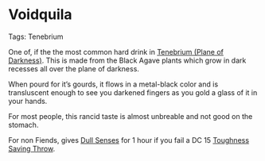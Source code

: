 # Voidquila

Tags: Tenebrium

One of, if the the most common hard drink in [Tenebrium (Plane of Darkness)](Tenebrium%20(Plane%20of%20Darkness)%207718024e47414800b2c2b6077c344e7d.md). This is made from the Black Agave plants which grow in dark recesses all over the plane of darkness.

When pourd for it’s gourds, it flows in a metal-black color and is transluscent enough to see you darkened fingers as you gold a glass of it in your hands.

For most people, this rancid taste is almost unbreable and not good on the stomach. 

For non Fiends, gives [Dull Senses](https://www.notion.so/Dull-Senses-7a039b7a05ec4a46ab266624a250a627?pvs=21) for 1 hour if you fail a DC 15 [Toughness Saving Throw](https://www.notion.so/Toughness-Saving-Throw-a22c2193d81241b2b2e200be1ab3ddc6?pvs=21).